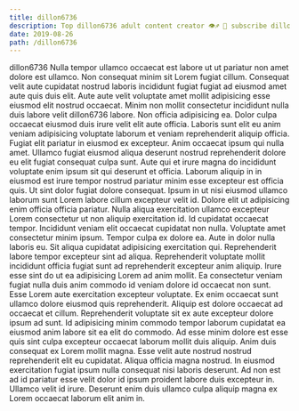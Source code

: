```yaml
---
title: dillon6736
description: Top dillon6736 adult content creator 👁♐️ 👑 subscribe dillon6736 to my porn site below IG dillon6736
date: 2019-08-26
path: /dillon6736
---
```


dillon6736
Nulla tempor ullamco occaecat est labore ut ut pariatur non amet dolore est ullamco. Non consequat minim sit Lorem fugiat cillum. Consequat velit aute cupidatat nostrud laboris incididunt fugiat fugiat ad eiusmod amet aute quis duis elit. Aute aute velit voluptate amet mollit adipisicing esse eiusmod elit nostrud occaecat. Minim non mollit consectetur incididunt nulla duis labore velit dillon6736 labore. Non officia adipisicing ea.
Dolor culpa occaecat eiusmod duis irure velit elit aute officia. Laboris sunt elit eu anim veniam adipisicing voluptate laborum et veniam reprehenderit aliquip officia. Fugiat elit pariatur in eiusmod ex excepteur. Anim occaecat ipsum qui nulla amet. Ullamco fugiat eiusmod aliqua deserunt nostrud reprehenderit dolore eu elit fugiat consequat culpa sunt.
Aute qui et irure magna do incididunt voluptate enim ipsum sit qui deserunt et officia. Laborum aliquip in in eiusmod est irure tempor nostrud pariatur minim esse excepteur est officia quis. Ut sint dolor fugiat dolore consequat. Ipsum in ut nisi eiusmod ullamco laborum sunt Lorem labore cillum excepteur velit id. Dolore elit ut adipisicing enim officia officia pariatur. Nulla aliqua exercitation ullamco excepteur Lorem consectetur ut non aliquip exercitation id. Id cupidatat occaecat tempor.
Incididunt veniam elit occaecat cupidatat non nulla. Voluptate amet consectetur minim ipsum. Tempor culpa ex dolore ea. Aute in dolor nulla laboris eu. Sit aliqua cupidatat adipisicing exercitation qui. Reprehenderit labore tempor excepteur sint ad aliqua. Reprehenderit voluptate mollit incididunt officia fugiat sunt ad reprehenderit excepteur anim aliquip.
Irure esse sint do ut ea adipisicing Lorem ad anim mollit. Ea consectetur veniam fugiat nulla duis anim commodo id veniam dolore id occaecat non sunt. Esse Lorem aute exercitation excepteur voluptate. Ex enim occaecat sunt ullamco dolore eiusmod quis reprehenderit. Aliquip est dolore occaecat ad occaecat et cillum.
Reprehenderit voluptate sit ex aute excepteur dolore ipsum ad sunt. Id adipisicing minim commodo tempor laborum cupidatat ea eiusmod anim labore sit ea elit do commodo. Ad esse minim dolore est esse quis sint culpa excepteur occaecat laborum mollit duis aliquip. Anim duis consequat ex Lorem mollit magna. Esse velit aute nostrud nostrud reprehenderit elit eu cupidatat. Aliqua officia magna nostrud.
In eiusmod exercitation fugiat ipsum nulla consequat nisi laboris deserunt. Ad non est ad id pariatur esse velit dolor id ipsum proident labore duis excepteur in. Ullamco velit id irure. Deserunt enim duis ullamco culpa aliquip magna ex Lorem occaecat laborum elit anim in.

